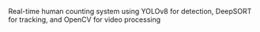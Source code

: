 Real-time human counting system using YOLOv8 for detection, DeepSORT for tracking, and OpenCV for video processing
